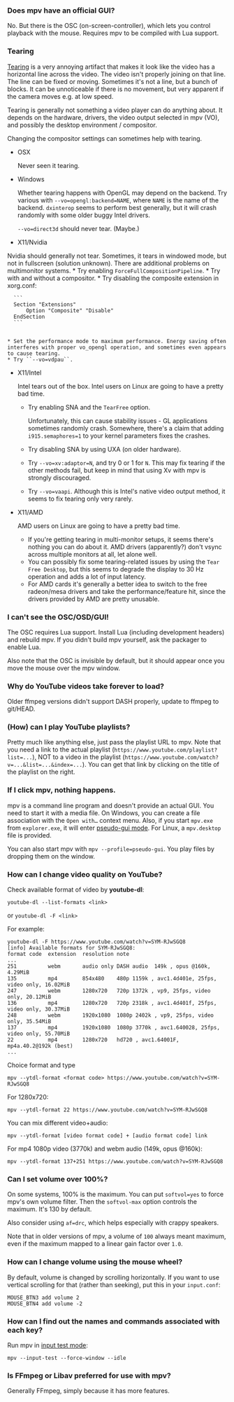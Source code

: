 ### Does mpv have an official GUI?

No. But there is the OSC (on-screen-controller), which lets you control playback with the mouse. Requires mpv to be compiled with Lua support.

### Tearing

[Tearing](https://en.wikipedia.org/wiki/Screen_tearing) is a very annoying artifact that makes it look like the video has a horizontal line across the video. The video isn't properly joining on that line. The line can be fixed or moving. Sometimes it's not a line, but a bunch of blocks. It can be unnoticeable if there is no movement, but very apparent if the camera moves e.g. at low speed.

Tearing is generally not something a video player can do anything about. It depends on the hardware, drivers, the video output selected in mpv (VO), and possibly the desktop environment / compositor.

Changing the compositor settings can sometimes help with tearing.

* OSX

  Never seen it tearing.

* Windows

  Whether tearing happens with OpenGL may depend on the backend. Try various with ``--vo=opengl:backend=NAME``, where `NAME` is the name of the backend. `dxinterop` seems to perform best generally, but it will crash randomly with some older buggy Intel drivers.

  ``--vo=direct3d`` should never tear. (Maybe.)

* X11/Nvidia

 Nvidia should generally not tear. Sometimes, it tears in windowed mode, but not in fullscreen (solution unknown). There are additional problems on multimonitor systems.
    * Try enabling ``ForceFullCompositionPipeline``.
    * Try with and without a compositor.
    * Try disabling the composite extension in xorg.conf:

      ```
      Section "Extensions"
          Option "Composite" "Disable"
      EndSection
      ```


    * Set the performance mode to maximum performance. Energy saving often interferes with proper vo_opengl operation, and sometimes even appears to cause tearing.
    * Try ``--vo=vdpau``.

* X11/Intel

  Intel tears out of the box. Intel users on Linux are going to have a pretty bad time.
    * Try enabling SNA and the ``TearFree`` option.

      Unfortunately, this can cause stability issues - GL applications sometimes randomly crash. Somewhere, there's a claim that adding ``i915.semaphores=1`` to your kernel parameters fixes the crashes.
    * Try disabling SNA by using UXA (on older hardware).
    * Try ``--vo=xv:adaptor=N``, and try 0 or 1 for ``N``. This may fix tearing if the other methods fail, but keep in mind that using Xv with mpv is strongly discouraged.
    * Try ``--vo=vaapi``. Although this is Intel's native video output method, it seems to fix tearing only very rarely.

* X11/AMD

  AMD users on Linux are going to have a pretty bad time.

   * If you're getting tearing in multi-monitor setups, it seems there's nothing you can do about it. AMD drivers (apparently?) don't vsync across multiple monitors at all, let alone well.
   * You can possibly fix some tearing-related issues by using the ``Tear Free Desktop``, but this seems to degrade the display to 30 Hz operation and adds a lot of input latency.
   * For AMD cards it's generally a better idea to switch to the free radeon/mesa drivers and take the performance/feature hit, since the drivers provided by AMD are pretty unusable.

### I can't see the OSC/OSD/GUI!

The OSC requires Lua support. Install Lua (including development headers) and rebuild mpv.
If you didn't build mpv yourself, ask the packager to enable Lua.

Also note that the OSC is invisible by default, but it should appear once you move the mouse over the mpv window.

### Why do YouTube videos take forever to load?

Older ffmpeg versions didn't support DASH properly, update to ffmpeg to git/HEAD.

### (How) can I play YouTube playlists?

Pretty much like anything else, just pass the playlist URL to mpv. Note that you need a link to the actual playlist (`https://www.youtube.com/playlist?list=...`), NOT to a video in the playlist (`https://www.youtube.com/watch?v=...&list=...&index=...`). You can get that link by clicking on the title of the playlist on the right.

### If I click mpv, nothing happens.

mpv is a command line program and doesn't provide an actual GUI. You need to start it with a media file. On Windows, you can create a file association with the ``Open with…`` context menu. Also, if you start ``mpv.exe`` from ``explorer.exe``, it will enter [pseudo-gui mode](http://mpv.io/manual/master/#pseudo-gui-mode). For Linux, a ``mpv.desktop`` file is provided.

You can also start mpv with ``mpv --profile=pseudo-gui``. You play files by dropping them on the window.

### How can I change video quality on YouTube?

Check available format of video by **youtube-dl**:
```
youtube-dl --list-formats <link>
```
or 
```youtube-dl -F <link>```

For example:  
```
youtube-dl -F https://www.youtube.com/watch?v=SYM-RJwSGQ8
[info] Available formats for SYM-RJwSGQ8:
format code  extension  resolution note
...
251          webm       audio only DASH audio  149k , opus @160k, 4.29MiB
135          mp4        854x480    480p 1159k , avc1.4d401e, 25fps, video only, 16.02MiB
247          webm       1280x720   720p 1372k , vp9, 25fps, video only, 20.12MiB
136          mp4        1280x720   720p 2318k , avc1.4d401f, 25fps, video only, 30.37MiB
248          webm       1920x1080  1080p 2402k , vp9, 25fps, video only, 35.54MiB
137          mp4        1920x1080  1080p 3770k , avc1.640028, 25fps, video only, 55.70MiB
22           mp4        1280x720   hd720 , avc1.64001F,  mp4a.40.2@192k (best)
...
```
Choice format and type
```
mpv --ytdl-format <format code> https://www.youtube.com/watch?v=SYM-RJwSGQ8
```
For 1280x720:
```
mpv --ytdl-format 22 https://www.youtube.com/watch?v=SYM-RJwSGQ8
```
You can mix different video+audio:
```
mpv --ytdl-format [video format code] + [audio format code] link
```
For mp4 1080p video (3770k) and webm audio (149k, opus @160k):
```
mpv --ytdl-format 137+251 https://www.youtube.com/watch?v=SYM-RJwSGQ8
```

### Can I set volume over 100%?

On some systems, 100% is the maximum. You can put ``softvol=yes`` to force mpv's own volume filter. Then the ``softvol-max`` option controls the maximum. It's 130 by default.

Also consider using ``af=drc``, which helps especially with crappy speakers.

Note that in older versions of mpv, a volume of ``100`` always meant maximum, even if the maximum mapped to a linear gain factor over ``1.0``.

### How can I change volume using the mouse wheel?

By default, volume is changed by scrolling horizontally. If you want to use vertical scrolling for that (rather than seeking), put this in your `input.conf`:

```
MOUSE_BTN3 add volume 2
MOUSE_BTN4 add volume -2
```

### How can I find out the names and commands associated with each key?

Run mpv in [input test mode](http://mpv.io/manual/master/#options-input-test):

`mpv --input-test --force-window --idle`

### Is FFmpeg or Libav preferred for use with mpv?

Generally FFmpeg, simply because it has more features.